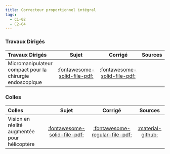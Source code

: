 ```yaml
---
title: Correcteur proportionnel intégral 
tags:
  - C1-02
  - C2-04
---
```




### Travaux Dirigés 
 
| Travaux Dirigés | Sujet | Corrigé | Sources  | 
| :-------------- | :---: | :-----: | :------: | 
| Micromanipulateur compact pour la chirurgie endoscopique | [:fontawesome-solid-file-pdf:](https://github.com/xpessoles/ALL_PDF/raw/main/PDF/Cy_03_01_TD_PI_01_MC2E_Sujet.pdf) | [:fontawesome-solid-file-pdf:](https://github.com/xpessoles/ALL_PDF/raw/main/PDF/Cy_03_01_TD_PI_01_MC2E_Corrige.pdf) | | Agitateur médical avec chambre de Riccordi | [:fontawesome-solid-file-pdf:](https://github.com/xpessoles/ALL_PDF/raw/main/PDF/Cy_03_01_TD_PI_02_Agitateur_Sujet.pdf) | [:fontawesome-solid-file-pdf:](https://github.com/xpessoles/ALL_PDF/raw/main/PDF/Cy_03_01_TD_PI_02_Agitateur_Corrige.pdf) | | Machine de rééducation SysReeduc | [:fontawesome-solid-file-pdf:](https://github.com/xpessoles/ALL_PDF/raw/main/PDF/Cy_03_01_TD_PI_03_SysReeduc_Sujet.pdf) | [:fontawesome-solid-file-pdf:](https://github.com/xpessoles/ALL_PDF/raw/main/PDF/Cy_03_01_TD_PI_03_SysReeduc_Corrige.pdf) | | Banc d’épreuve hydraulique | [:fontawesome-solid-file-pdf:](https://github.com/xpessoles/ALL_PDF/raw/main/PDF/Cy_03_01_TD_PI_04_GroupeHydrau_Sujet.pdf) | [:fontawesome-solid-file-pdf:](https://github.com/xpessoles/ALL_PDF/raw/main/PDF/Cy_03_01_TD_PI_04_GroupeHydrau_Corrige.pdf) | | Étude d'un automate d'exploration de l'hémostase par chronométrie | [:fontawesome-solid-file-pdf:](https://github.com/xpessoles/ALL_PDF/raw/main/PDF/Cy_03_01_TD_PI_05_Chronometrie_Sujet.pdf) | [:fontawesome-solid-file-pdf:](https://github.com/xpessoles/ALL_PDF/raw/main/PDF/Cy_03_01_TD_PI_05_Chronometrie_Corrige.pdf) | | La robotique au service du handicap | [:fontawesome-solid-file-pdf:](https://github.com/xpessoles/ALL_PDF/raw/main/PDF/Cy_03_01_TD_PI_06_Robotique_Sujet.pdf) | [:fontawesome-regular-file-pdf:](https://github.com/xpessoles/ALL_PDF/raw/main/PDF/Cy_03_01_TD_PI_06_Robotique_Corrige.pdf) | | Asservissement par traitement d’image d’une plateforme Hexapode | [:fontawesome-solid-file-pdf:](https://github.com/xpessoles/ALL_PDF/raw/main/PDF/Cy_03_01_TD_PI_07_Hexapode_Sujet.pdf) | [:fontawesome-solid-file-pdf:](https://github.com/xpessoles/ALL_PDF/raw/main/PDF/Cy_03_01_TD_PI_07_Hexapode_Corrige.pdf) | | Vision en réalité augmentée pour hélicoptère | [:fontawesome-solid-file-pdf:](https://github.com/xpessoles/ALL_PDF/raw/main/PDF/Cy_03_01_TD_PI_08_FLIR_Sujet.pdf) | [:fontawesome-regular-file-pdf:](https://github.com/xpessoles/ALL_PDF/raw/main/PDF/Cy_03_01_TD_PI_08_FLIR_Corrige.pdf) | | Système de freinage d'un TGV DUPLEX | [:fontawesome-solid-file-pdf:](https://github.com/xpessoles/ALL_PDF/raw/main/PDF/Cy_03_01_TD_PI_09_FreinageTGV_Sujet.pdf) | [:fontawesome-regular-file-pdf:](https://github.com/xpessoles/ALL_PDF/raw/main/PDF/Cy_03_01_TD_PI_09_FreinageTGV_Corrige.pdf) | [:material-github:](https://github.com/xpessoles/PSI_Cy_03_ConceptionCommande/tree/main/Chapitre_01_Correction/Cy_03_01_TD_PI_09_FreinageTGV) | 

### Colles 
 
| Colles | Sujet | Corrigé | Sources  | 
| :-------------- | :---: | :-----: | :------: | 
| Vision en réalité augmentée pour hélicoptère | [:fontawesome-solid-file-pdf:](https://github.com/xpessoles/ALL_PDF/raw/main/PDF/Cy_03_01_TD_PI_08_FLIR_Sujet.pdf) | [:fontawesome-regular-file-pdf:](https://github.com/xpessoles/ALL_PDF/raw/main/PDF/Cy_03_01_TD_PI_08_FLIR_Corrige.pdf) | [:material-github:](https://github.com/xpessoles/PSI_Cy_03_ConceptionCommande/tree/main/Chapitre_01_Correction/Cy_03_01_TD_PI_08_FLIR) | 


